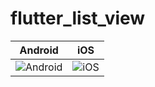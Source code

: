 # flutter_list_view

|Android|iOS|
|:--:|:--:|
|![Android](https://user-images.githubusercontent.com/25205138/120933041-521fb000-c733-11eb-8f13-e84a905816d7.png)|![iOS](https://user-images.githubusercontent.com/25205138/120933037-4cc26580-c733-11eb-8d30-7b56419a37ae.png)|
